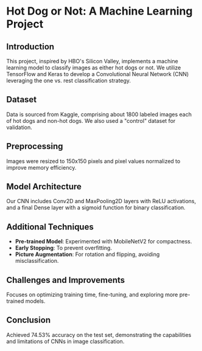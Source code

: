 # Hot Dog or Not: A Machine Learning Project

## Introduction
This project, inspired by HBO's Silicon Valley, implements a machine learning model to classify images as either hot dogs or not. We utilize TensorFlow and Keras to develop a Convolutional Neural Network (CNN) leveraging the one vs. rest classification strategy.

## Dataset
Data is sourced from Kaggle, comprising about 1800 labeled images each of hot dogs and non-hot dogs. We also used a "control" dataset for validation.

## Preprocessing
Images were resized to 150x150 pixels and pixel values normalized to improve memory efficiency.

## Model Architecture
Our CNN includes Conv2D and MaxPooling2D layers with ReLU activations, and a final Dense layer with a sigmoid function for binary classification.

## Additional Techniques
- **Pre-trained Model**: Experimented with MobileNetV2 for compactness.
- **Early Stopping**: To prevent overfitting.
- **Picture Augmentation**: For rotation and flipping, avoiding misclassification.

## Challenges and Improvements
Focuses on optimizing training time, fine-tuning, and exploring more pre-trained models.

## Conclusion
Achieved 74.53% accuracy on the test set, demonstrating the capabilities and limitations of CNNs in image classification.

